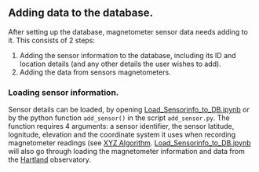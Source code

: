 ## Adding data to the database. 

After setting up the database, magnetometer sensor data needs adding to it. This consists of 2 steps:
1. Adding the sensor information to the database, including its ID and location details (and any other details the user wishes to add).
2. Adding the data from sensors magnetometers.

### Loading sensor information.
Sensor details can be loaded, by opening [Load_Sensorinfo_to_DB.ipynb](Load_Sensorinfo_to_DB.ipynb) or by the python function `add_sensor()` in the script `add_sensor.py`. The function requires 4 arguments: a sensor identifier, the sensor latitude, lognitude, elevation and the coordinate system it uses when recording magnetometer readings (see [XYZ Algorithm](https://github.com/usgs/geomag-algorithms/blob/master/docs/algorithms/XYZ.md). [Load_Sensorinfo_to_DB.ipynb](Load_Sensorinfo_to_DB.ipynb) will also go through loading the magnetometer information and data from the [Hartland](http://geomag.bgs.ac.uk/operations/hartland.html) observatory.
